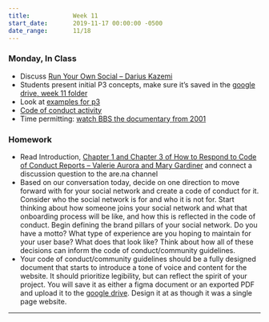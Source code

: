 ```yaml
---
title:            Week 11
start_date:       2019-11-17 00:00:00 -0500
date_range:       11/18
---
```


### Monday, In Class
- Discuss [Run Your Own Social – Darius Kazemi](https://runyourown.social/)
- Students present initial P3 concepts, make sure it&rsquo;s saved in the [google drive, week 11 folder](https://drive.google.com/open?id=1doJEnJqQO5lRjWf1JuVsNOTgz_zilV6z)
- Look at [examples for p3](https://paper.dropbox.com/doc/Week-11--AoxTimED2eQOB3~lwF4QGN9ZAQ-CLJfV1owTJCvm5yUBMqQP)
- [Code of conduct activity](https://paper.dropbox.com/doc/Week-11--AoxTimED2eQOB3~lwF4QGN9ZAQ-CLJfV1owTJCvm5yUBMqQP)
- Time permitting: [watch BBS the documentary from 2001](https://archive.org/details/BBS.The.Documentary/BBS.The.Documentary.ep1.avi)

### Homework

- Read Introduction, [Chapter 1 and Chapter 3 of How to Respond to Code of Conduct Reports – Valerie Aurora and Mary Gardiner](../assets/readings/code-of-conduct_guide.pdf) and connect a discussion question to the are.na channel
- Based on our conversation today, decide on one direction to move forward with for your social network and create a code of conduct for it. Consider who the social network is for and who it is not for. Start thinking about how someone joins your social network and what that onboarding process will be like, and how this is reflected in the code of conduct. Begin defining the brand pillars of your social network. Do you have a motto? What type of experience are you hoping to maintain for your user base? What does that look like? Think about how all of these decisions can inform the code of conduct/community guidelines.
- Your code of conduct/community guidelines should be a fully designed document that starts to introduce a tone of voice and content for the website. It should prioritize legibility, but can reflect the spirit of your project. You will save it as either a figma document or an exported PDF and upload it to the [google drive](https://drive.google.com/open?id=1LnB-vDiZVdoOIc0gYcvmPi_Xh_CCXa6p). Design it at as though it was a single page website.

---
